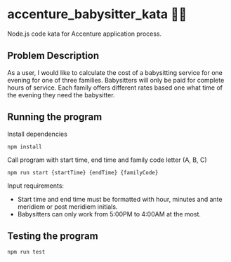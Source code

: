 # accenture_babysitter_kata :baby::baby_bottle:
Node.js code kata for Accenture application process.

## Problem Description
As a user, I would like to calculate the cost of a babysitting service for one evening for one of three families.
Babysitters will only be paid for complete hours of service.
Each family offers different rates based one what time of the evening they need the babysitter.

## Running the program
Install dependencies
```
npm install
```

Call program with start time, end time and family code letter (A, B, C)
```
npm run start {startTime} {endTime} {familyCode}
```
Input requirements:

* Start time and end time must be formatted with hour, minutes and ante meridiem or post meridiem initials.
* Babysitters can only work from 5:00PM to 4:00AM at the most.


## Testing the program
```
npm run test
```
